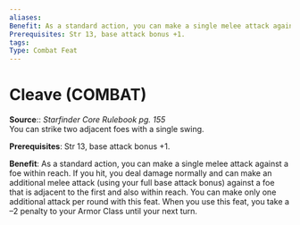 ```yaml
---
aliases: 
Benefit: As a standard action, you can make a single melee attack against a foe within reach. If you hit, you deal damage normally and can make an additional melee attack (using your full base attack bonus) against a foe that is adjacent to the first and also within reach. You can make only one additional attack per round with this feat. When you use this feat, you take a –2 penalty to your Armor Class until your next turn.
Prerequisites: Str 13, base attack bonus +1.
tags: 
Type: Combat Feat
---
```


# Cleave (COMBAT)

**Source**:: _Starfinder Core Rulebook pg. 155_  
You can strike two adjacent foes with a single swing.

**Prerequisites**: Str 13, base attack bonus +1.

**Benefit**: As a standard action, you can make a single melee attack against a foe within reach. If you hit, you deal damage normally and can make an additional melee attack (using your full base attack bonus) against a foe that is adjacent to the first and also within reach. You can make only one additional attack per round with this feat. When you use this feat, you take a –2 penalty to your Armor Class until your next turn.
